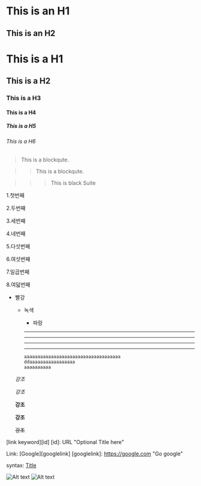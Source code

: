 This is an H1
=============

This is an H2
-------------

# This is a H1
## This is a H2
### This is a H3
#### This is a H4
##### This is a H5
###### This is a H6

> This is a blockqute.

>> This is a blockqute.

>>> This is black Suite

1.첫번째

2.두번째

3.세번째

4.네번째

5.다섯번째

6.여섯번째

7.일곱번째

8.여덟번째

* 빨강
  + 녹색
    - 파랑

    *****
    - - -
    ***
    *****

        aaaaaaaaaaaaaaaaaaaaaaaaaaaaaaaaaaaa
        ddaaaaaaaaaaaaaaaaa
        aaaaaaaaaa
   *강조*

   _강조_

   **강조**

   __강조__

   ~~강조~~

[link keyword][id]
[id]: URL "Optional Title here"

Link: [Google][googlelink]
[googlelink]: https://google.com "Go google"

syntax: [Title](link)

![Alt text](/images/1.Requirement_Definition_Document.jpg)
![Alt text](/path/to/img.jpg "Optional title")

